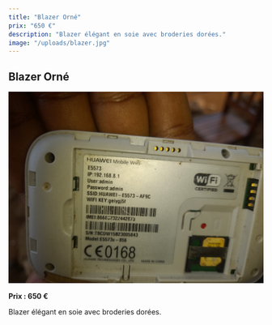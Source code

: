 ```yaml
---
title: "Blazer Orné"
prix: "650 €"
description: "Blazer élégant en soie avec broderies dorées."
image: "/uploads/blazer.jpg"
---
```


## Blazer Orné

![Blazer Orné](/uploads/blazer.jpg)

**Prix : 650 €**

Blazer élégant en soie avec broderies dorées.
